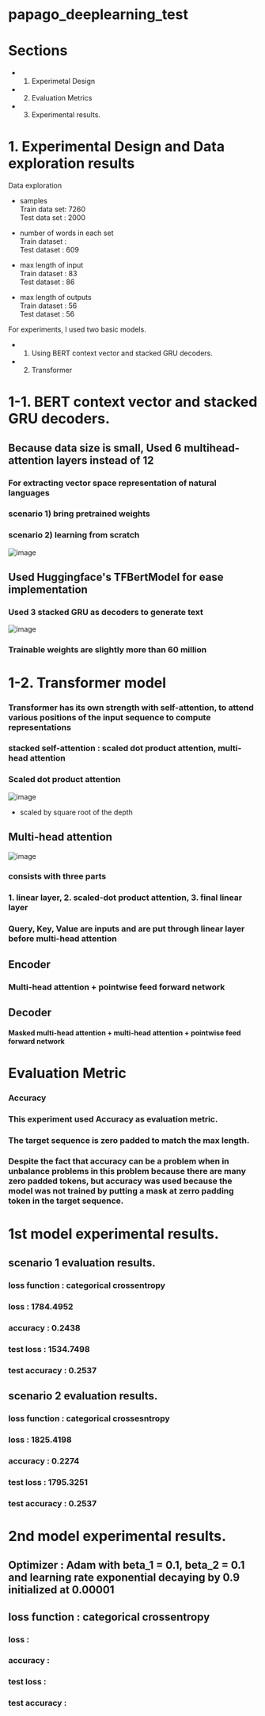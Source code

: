 # papago_deeplearning_test

# Sections
- 1. Experimetal Design
- 2. Evaluation Metrics
- 3. Experimental results.

# 1. Experimental Design and Data exploration results
Data exploration


- samples <br />
Train data set: 7260 <br />
Test data set : 2000 <br />

- number of words in each set <br />
  Train dataset :  <br />
  Test dataset : 609 <br />

- max length of input <br />
  Train dataset : 83 <br />
  Test dataset : 86 <br />

- max length of outputs <br />
  Train dataset : 56 <br />
  Test dataset : 56 <br />

For experiments, I used two basic models.<br />
- 1. Using BERT context vector and stacked GRU decoders.
- 2. Transformer

# 1-1. BERT context vector and stacked GRU decoders.
## Because data size is small, Used 6 multihead-attention layers instead of 12
### For extracting vector space representation of natural languages 
### scenario 1) bring pretrained weights
### scenario 2) learning from scratch
![image](https://user-images.githubusercontent.com/47052073/140610312-62ece7c6-72bd-489b-8b0b-32a74aa78b0e.png)

## Used Huggingface's TFBertModel for ease implementation
### Used 3 stacked GRU as decoders to generate text
![image](https://user-images.githubusercontent.com/47052073/140610336-5a5228d7-ef8c-4677-862f-8dcbe45908a2.png)

### Trainable weights are slightly more than 60 million

# 1-2. Transformer model
### Transformer has its own strength with self-attention, to attend various positions of the input sequence to compute representations
### stacked self-attention : scaled dot product attention, multi-head attention
### Scaled dot product attention
![image](https://user-images.githubusercontent.com/47052073/140610900-b722ffd3-990e-4ca0-b950-71cdd44a9464.png)
- scaled by square root of the depth 

## Multi-head attention
![image](https://user-images.githubusercontent.com/47052073/140611017-bc12b764-1133-43dd-91e9-d3b71140a47c.png)
### consists with three parts
### 1. linear layer, 2. scaled-dot product attention, 3. final linear layer
### Query, Key, Value are inputs and are put through linear layer before multi-head attention

## Encoder
### Multi-head attention + pointwise feed forward network

## Decoder
#### Masked multi-head attention + multi-head attention + pointwise feed forward network

# Evaluation Metric

### Accuracy
### This experiment used Accuracy as evaluation metric.
### The target sequence is zero padded to match the max length.
### Despite the fact that accuracy can be a problem when in unbalance problems in this problem because there are many zero padded tokens, but accuracy was used because the model was not trained by putting a mask at zerro padding token in the target sequence.

# 1st model experimental results.
## scenario 1 evaluation results.
### loss function : categorical crossentropy
### loss : 1784.4952
### accuracy : 0.2438
### test loss : 1534.7498
### test accuracy : 0.2537

## scenario 2 evaluation results.
### loss function : categorical crossesntropy
### loss : 1825.4198
### accuracy : 0.2274
### test loss : 1795.3251
### test accuracy : 0.2537

# 2nd model experimental results.
## Optimizer : Adam with beta_1 = 0.1, beta_2 = 0.1 and learning rate exponential decaying by 0.9 initialized at 0.00001
## loss function : categorical crossentropy
### loss : 
### accuracy :
### test loss :
### test accuracy : 
